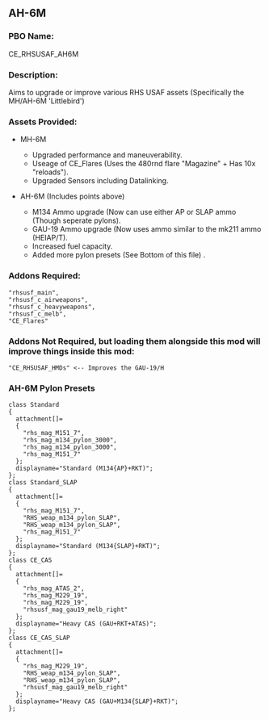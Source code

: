 ## AH-6M

### PBO Name: 
CE_RHSUSAF_AH6M

### Description: 
Aims to upgrade or improve various RHS USAF assets (Specifically the MH/AH-6M 'Littlebird')

### Assets Provided:
- MH-6M
  - Upgraded performance and maneuverability.
  - Useage of CE_Flares (Uses the 480rnd flare "Magazine" + Has 10x "reloads").
  - Upgraded Sensors including Datalinking.

- AH-6M (Includes points above)
  - M134 Ammo upgrade (Now can use either AP or SLAP ammo (Though seperate pylons).
  - GAU-19 Ammo upgrade (Now uses ammo similar to the mk211 ammo (HEIAP/T).
  - Increased fuel capacity.
  - Added more pylon presets (See Bottom of this file) .
 

### Addons Required:
```
"rhsusf_main",
"rhsusf_c_airweapons",
"rhsusf_c_heavyweapons",
"rhsusf_c_melb",
"CE_Flares"
```

### Addons Not Required, but loading them alongside this mod will improve things inside this mod:
```
"CE_RHSUSAF_HMDs" <-- Improves the GAU-19/H
```

### AH-6M Pylon Presets
```
class Standard
{
  attachment[]=
  {
    "rhs_mag_M151_7",
    "rhs_mag_m134_pylon_3000",
    "rhs_mag_m134_pylon_3000",
    "rhs_mag_M151_7"
  };
  displayname="Standard (M134{AP}+RKT)";
};
class Standard_SLAP
{
  attachment[]=
  {
    "rhs_mag_M151_7",
    "RHS_weap_m134_pylon_SLAP",
    "RHS_weap_m134_pylon_SLAP",
    "rhs_mag_M151_7"
  };
  displayname="Standard (M134{SLAP}+RKT)";
};
class CE_CAS
{
  attachment[]=
  {
    "rhs_mag_ATAS_2",
    "rhs_mag_M229_19",
    "rhs_mag_M229_19",
    "rhsusf_mag_gau19_melb_right"
  };
  displayname="Heavy CAS (GAU+RKT+ATAS)";
};
class CE_CAS_SLAP
{
  attachment[]=
  {
    "rhs_mag_M229_19",
    "RHS_weap_m134_pylon_SLAP",
    "RHS_weap_m134_pylon_SLAP",
    "rhsusf_mag_gau19_melb_right"
  };
  displayname="Heavy CAS (GAU+M134{SLAP}+RKT)";
};
```
